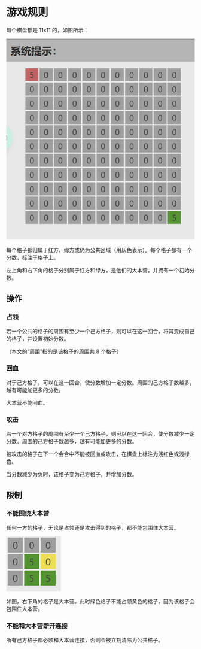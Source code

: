 # 游戏规则

每个棋盘都是 11x11 的，如图所示：

![init-board](./images/init.png)

每个格子都归属于红方、绿方或仍为公共区域（用灰色表示）。每个格子都有一个分数，标注于格子上。

左上角和右下角的格子分别属于红方和绿方，是他们的大本营，并拥有一个初始分数。

## 操作

### 占领

若一个公共的格子的周围有至少一个己方格子，则可以在这一回合，将其变成自己的格子，并设置初始分数。

（本文的“周围”指的是该格子的周围共 8 个格子）

### 回血

对于己方格子，可以在这一回合，使分数增加一定分数。周围的己方格子数越多，越有可能加更多的分数。

大本营不能回血。

### 攻击

若一个对方格子的周围有至少一个己方格子，则可以在这一回合，使分数减少一定分数。周围的己方格子数越多，越有可能加更多的分数。

被攻击的格子在下一个会合中不能被回血或攻击，在棋盘上标注为浅红色或浅绿色。

当分数减少为负时，该格子变为己方格子，并增加分数。

## 限制

### 不能围绕大本营

任何一方的格子，无论是占领还是攻击得到的格子，都不能包围住大本营。

![surrounded-base-camp](./images/surround.png)

如图，右下角的格子是大本营。此时绿色格子不能占领黄色的格子，因为该格子会包围住大本营。

### 不能和大本营断开连接

所有己方格子都必须和大本营连接，否则会被立刻清除为公共格子。
